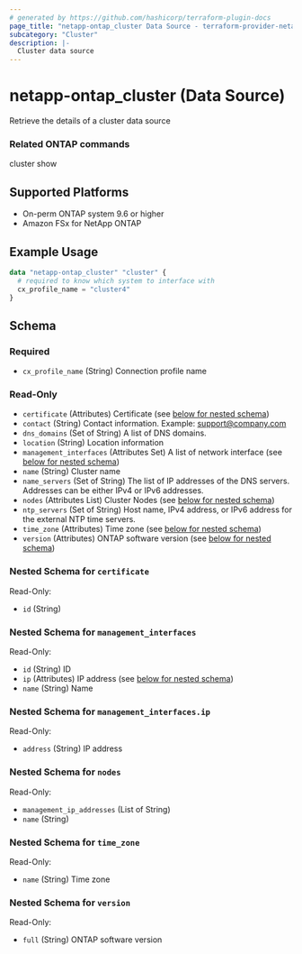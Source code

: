 ```yaml
---
# generated by https://github.com/hashicorp/terraform-plugin-docs
page_title: "netapp-ontap_cluster Data Source - terraform-provider-netapp-ontap"
subcategory: "Cluster"
description: |-
  Cluster data source
---
```


# netapp-ontap_cluster (Data Source)

Retrieve the details of a cluster data source

### Related ONTAP commands
cluster show

## Supported Platforms
* On-perm ONTAP system 9.6 or higher
* Amazon FSx for NetApp ONTAP

## Example Usage
```terraform
data "netapp-ontap_cluster" "cluster" {
  # required to know which system to interface with
  cx_profile_name = "cluster4"
}
```

<!-- schema generated by tfplugindocs -->
## Schema

### Required

- `cx_profile_name` (String) Connection profile name

### Read-Only

- `certificate` (Attributes) Certificate (see [below for nested schema](#nestedatt--certificate))
- `contact` (String) Contact information. Example: support@company.com
- `dns_domains` (Set of String) A list of DNS domains.
- `location` (String) Location information
- `management_interfaces` (Attributes Set) A list of network interface (see [below for nested schema](#nestedatt--management_interfaces))
- `name` (String) Cluster name
- `name_servers` (Set of String) The list of IP addresses of the DNS servers. Addresses can be either IPv4 or IPv6 addresses.
- `nodes` (Attributes List) Cluster Nodes (see [below for nested schema](#nestedatt--nodes))
- `ntp_servers` (Set of String) Host name, IPv4 address, or IPv6 address for the external NTP time servers.
- `time_zone` (Attributes) Time zone (see [below for nested schema](#nestedatt--time_zone))
- `version` (Attributes) ONTAP software version (see [below for nested schema](#nestedatt--version))

<a id="nestedatt--certificate"></a>
### Nested Schema for `certificate`

Read-Only:

- `id` (String)


<a id="nestedatt--management_interfaces"></a>
### Nested Schema for `management_interfaces`

Read-Only:

- `id` (String) ID
- `ip` (Attributes) IP address (see [below for nested schema](#nestedatt--management_interfaces--ip))
- `name` (String) Name

<a id="nestedatt--management_interfaces--ip"></a>
### Nested Schema for `management_interfaces.ip`

Read-Only:

- `address` (String) IP address



<a id="nestedatt--nodes"></a>
### Nested Schema for `nodes`

Read-Only:

- `management_ip_addresses` (List of String)
- `name` (String)


<a id="nestedatt--time_zone"></a>
### Nested Schema for `time_zone`

Read-Only:

- `name` (String) Time zone


<a id="nestedatt--version"></a>
### Nested Schema for `version`

Read-Only:

- `full` (String) ONTAP software version

